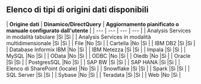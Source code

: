## <a name="list-of-available-data-source-types"></a>Elenco di tipi di origini dati disponibili

| **Origine dati** | **Dinamico/DirectQuery** | **Aggiornamento pianificato o manuale configurato dall'utente** |
| --- | --- | --- | --- |
| Analysis Services in modalità tabulare |Sì |Sì |
| Analysis Services in modalità multidimensionale |Sì |Sì |
| File |No |Sì |
| Cartella |No |Sì |
| IBM DB2 |Sì |Sì |
| Database Informix IBM |No |Sì |
| IBM Netezza |Sì |Sì |
| Impala |Sì |Sì |
| MySQL |No |Sì |
| OData |No |Sì |
| ODBC |No |Sì |
| Oledb |No |Sì |
| Oracle |Sì |Sì |
| PostgresSQL |No |Sì |
| SAP BW |Sì |Sì |
| SAP HANA |Sì |Sì |
| Elenco di SharePoint (locale) |No |Sì |
| Snowflake |Sì |Sì |
| Spark |Sì |Sì |
| SQL Server |Sì |Sì |
| Sybase |No |Sì |
| Teradata |Sì |Sì |
| Web |No |Sì |

